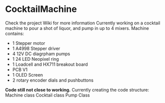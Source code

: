# CocktailMachine
Check the project Wiki for more information
Currently working on a cocktail machine to pour a shot of liquor, and pump in up to 4 mixers.
Machine contains:
  - 1 Stepper motor
  - 1 A4998 Stepper driver
  - 4 12V DC diagrpham pumps
  - 1 24 LED Neopixel ring
  - 1 Loadcell and HX711 breakout board
  - PCB V1
  - 1 OLED Screen
  - 2 rotary encoder dials and pushbuttons
  
**Code still not close to working.** 
Currently creating the code structure:
  Machine class
  Cocktail class
  Pump Class
